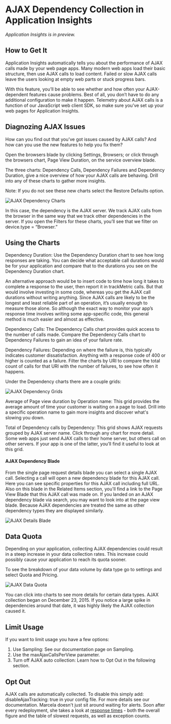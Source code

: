 <properties
	pageTitle="Detect, Triage, Diagnose"
	description="Analyse crashes and detect  and diagnose performance issues in your applications"
	authors="alancameronwills"
	services="application-insights"
    documentationCenter=""
	manager="douge"/>

<tags
	ms.service="application-insights"
	ms.workload="tbd"
	ms.tgt_pltfrm="ibiza"
	ms.devlang="na"
	ms.topic="article" 
	ms.date="11/06/2015"
	ms.author="awills"/>

# AJAX Dependency Collection in Application Insights 
*Application Insights is in preview.*

## How to Get It 


Application Insights automatically tells you about the performance of AJAX calls made by your web page apps. Many modern web apps load their basic structure, then use AJAX calls to load content. Failed or slow AJAX calls leave the users looking at empty web parts or stuck progress bars.

With this feature, you’ll be able to see whether and how often your AJAX-dependent features cause problems. Best of all, you don’t have to do any additional configuration to make it happen. Telemetry about AJAX calls is a function of our JavaScript web client SDK, so make sure you’ve set up your web pages for Application Insights.

## Diagnozing AJAX Issues


How can you find out that you’ve got issues caused by AJAX calls? And how can you use the new features to help you fix them?

Open the browsers blade by clicking Settings, Browsers; or click through the browsers chart, Page View Duration, on the service overview blade.

The three charts: Dependency Calls, Dependency Failures and Dependency Duration, give a nice overview of how your AJAX calls are behaving. Drill into any of these charts to gather more insights.

Note: If you do not see these new charts select the Restore Defaults option.

![AJAX Dependency Charts](./media/AJAX/01-charts.png)

In this case, the dependency is the AJAX server. We track AJAX calls from the browser in the same way that we track other dependencies in the server. If you open the Filters for these charts, you’ll see that we filter on device.type = “Browser.”

## Using the Charts


Dependency Duration: Use the Dependency Duration chart to see how long responses are taking. You can decide what acceptable call durations would be for your application and compare that to the durations you see on the Dependency Duration chart.

An alternative approach would be to insert code to time how long it takes to complete a response to the user, then report it in trackMetric calls. But that would involve investing in some code, whereas you get the AJAX call durations without writing anything. Since AJAX calls are likely to be the longest and least reliable part of an operation, it’s usually enough to measure those alone. So although the exact way to monitor your app’s response time involves writing some app-specific code, this general method is much easier and almost as effective.

Dependency Calls: The Dependency Calls chart provides quick access to the number of calls made. Compare the Dependency Calls chart to Dependency Failures to gain an idea of your failure rate.

Dependency Failures: Depending on where the failure is, this typically indicates customer dissatisfaction. Anything with a response code of 400 or higher is counted as a failure. Filter the charts by URI to compare the total count of calls for that URI with the number of failures, to see how often it happens.

Under the Dependency charts there are a couple grids:

![AJAX Dependency Grids](./media/AJAX/02-grids.png)

Average of Page view duration by Operation name: This grid provides the average amount of time your customer is waiting on a page to load. Drill into a specific operation name to gain more insights and discover what's slowing you down. 

Total of Dependency calls by Dependency: This grid shows AJAX requests grouped by AJAX server name. Click through any chart for more detail. Some web apps just send AJAX calls to their home server, but others call on other servers. If your app is one of the latter, you’ll find it useful to look at this grid.

#### AJAX Dependency Blade

From the single page request details blade you can select a single AJAX call. Selecting a call will open a new dependency blade for this AJAX call. Here you can see specific properties for this AJAX call including full URL. Also on this blade in the Related Items section, you'll find a link to the Page View Blade that this AJAX call was made on. If you landed on an AJAX dependency blade via search, you may want to look into at the page view blade. Because AJAX dependencies are treated the same as other dependency types they are displayed similarly.

![AJAX Details Blade](./media/AJAX/03-details-blade.png)


## Data Quota


Depending on your application, collecting AJAX dependencies could result in a steep increase in your data collection rates. This increase could possibly cause your application to reach its quota sooner.

To see the breakdown of your data volume by data type go to settings and select Quota and Pricing. 

![AJAX Data Quota](./media/AJAX/04-data-quota.png)

You can click into charts to see more details for certain data types. AJAX collection began on December 23, 2015. If you notice a large spike in dependencies around that date, it was highly likely the AJAX collection caused it. 

## Limit Usage

If you want to limit usage you have a few options:

1. Use Sampling: See our documentation page on Sampling.
2. Use the maxAjaxCallsPerView parameter.
3. Turn off AJAX auto collection: Learn how to Opt Out in the following section. 

## Opt Out

AJAX calls are automatically collected. To disable this simply add: disableAjaxTracking: true in your config file. For more details see our documentation.
Marcela doesn't just sit around waiting for alerts. Soon after every redeployment, she takes a look at [response times][perf] - both the overall figure and the table of slowest requests, as well as exception counts.  

<!--Link references-->

[api]: app-insights-api-custom-events-metrics.md
[availability]: app-insights-monitor-web-app-availability.md
[diagnostic]: app-insights-diagnostic-search.md
[metrics]: app-insights-metrics-explorer.md
[perf]: app-insights-web-monitor-performance.md
[usage]: app-insights-web-track-usage.md
 
